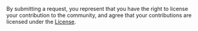 By submitting a request, you represent that you have the right to license
your contribution to the community, and agree that your contributions are
licensed under the [License](LICENSE).

